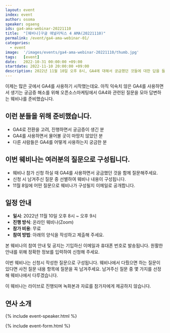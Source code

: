 ```yaml
---
layout: event
index: event
author: osoma
speaker: ogaeng
ids: ga4-ama-webinar-20221110
title:  "[웨비나]구글 애널리틱스 4 AMA(20221110)"
permalink: /event/ga4-ama-webinar-01/
categories:
  - event
image:  '/images/events/ga4-ama-webinar-20221110/thumb.jpg'
tags:   [event]
date:   2022-10-31 00:00:00 +09:00
startdate: 2022-11-10 20:00:00 +09:00
description: 2022년 11월 10일 오후 8시, GA4에 대해서 궁금했던 것들에 대한 답을 들을 수 있습니다.
---
```


이제는 많은 곳에서 GA4를 사용하기 시작했는데요. 아직 익숙치 않은 GA4를 사용하면서 생기는 궁금증 해소를 위해 오픈소스마케팅에서 GA4와 관련된 질문을 모아 답변하는 웨비나를 준비했습니다.

## 이런 분들을 위해 준비했습니다.

- GA4로 전환을 고려, 진행하면서 궁금증이 생긴 분
- GA4를 사용하면서 물어볼 곳이 마땅치 않았던 분
- 다른 사람들은 GA4를 어떻게 사용하는지 궁금한 분

## 이번 웨비나는 여러분의 질문으로 구성됩니다.

- 웨비나 참가 신청 하실 때 GA4를 사용하면서 궁금했던 것을 함께 질문해주세요.
- 신청 시 남겨주신 질문 중 선별하여 웨비나 내용이 구성됩니다.
- 11월 8일에 어떤 질문으로 웨비나가 구성될지 이메일로 공개합니다.

## 일정 안내

- **일시**: 2022년 11월 10일 오후 8시 ~ 오후 9시
- **진행 방식**: 온라인 웨비나(Zoom)
- **참가 비용**: 무료
- **참여 방법**: 아래의 양식을 작성하고 제출해 주세요.

본 웨비나의 참여 안내 및 공지는 기입하신 이메일과 휴대폰 번호로 발송됩니다. 원활한 안내를 위해 정확한 정보를 입력하여 신청해 주세요.

이번 웨비나는 신청시 작성한 질문으로 구성됩니다. 웨비나에서 다뤘으면 하는 질문이 있다면 사전 질문 내용 항목에 질문을 꼭 남겨주세요. 남겨주신 질문 중 몇 가지를 선정해 웨비나에서 다루겠습니다.

이 웨비나는 라이브로 진행되며 녹화본과 자료를 참가자에게 제공하지 않습니다.

## 연사 소개

{% include event-speaker.html %}

{% include event-form.html %}
